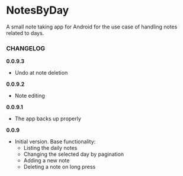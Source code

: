 # NotesByDay
A small note taking app for Android for the use case of handling notes related to days.

### CHANGELOG

**0.0.9.3**
* Undo at note deletion

**0.0.9.2**
* Note editing

**0.0.9.1**
* The app backs up properly

**0.0.9**
* Initial version. Base functionality:
  * Listing the daily notes
  * Changing the selected day by pagination
  * Adding a new note
  * Deleting a note on long press

